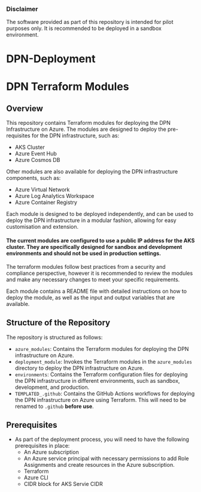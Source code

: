 ### Disclaimer
The software provided as part of this repository is intended for pilot purposes only. It is recommended to be deployed in a sandbox environment.

# DPN-Deployment

# DPN Terraform Modules

## Overview
This repository contains Terraform modules for deploying the DPN Infrastructure on Azure.
The modules are designed to deploy the pre-requisites for the DPN infrastructure, such as:
- AKS Cluster
- Azure Event Hub
- Azure Cosmos DB

Other modules are also available for deploying the DPN infrastructure components, such as:
- Azure Virtual Network
- Azure Log Analytics Workspace
- Azure Container Registry

Each module is designed to be deployed independently, and can be used to deploy the DPN infrastructure in a modular fashion, allowing for easy customisation and extension.

#### The current modules are configured to use a public IP address for the AKS cluster. They are specifically designed for sandbox and development environments and should not be used in production settings.

The terraform modules follow best practices from a security and compliance perspective, however it is recommended to review the modules and make any necessary changes to meet your specific requirements.

Each module contains a README file with detailed instructions on how to deploy the module, as well as the input and output variables that are available.

## Structure of the Repository
The repository is structured as follows:

- `azure_modules`: Contains the Terraform modules for deploying the DPN infrastructure on Azure.
- `deployment_module`: Invokes the Terraform modules in the `azure_modules` directory to deploy the DPN infrastructure on Azure.
- `environments`: Contains the Terraform configuration files for deploying the DPN infrastructure in different environments, such as sandbox, development, and production.
- `TEMPLATED_.github`: Contains the GitHub Actions workflows for deploying the DPN infrastructure on Azure using Terraform. This will need to be renamed to `.github` **before use**.

## Prerequisites
- As part of the deployment process, you will need to have the following prerequisites in place:
  - An Azure subscription
  - An Azure service principal with necessary permissions to add Role Assignments and create resources in the Azure subscription.
  - Terraform 
  - Azure CLI
  - CIDR block for AKS Servie CIDR
